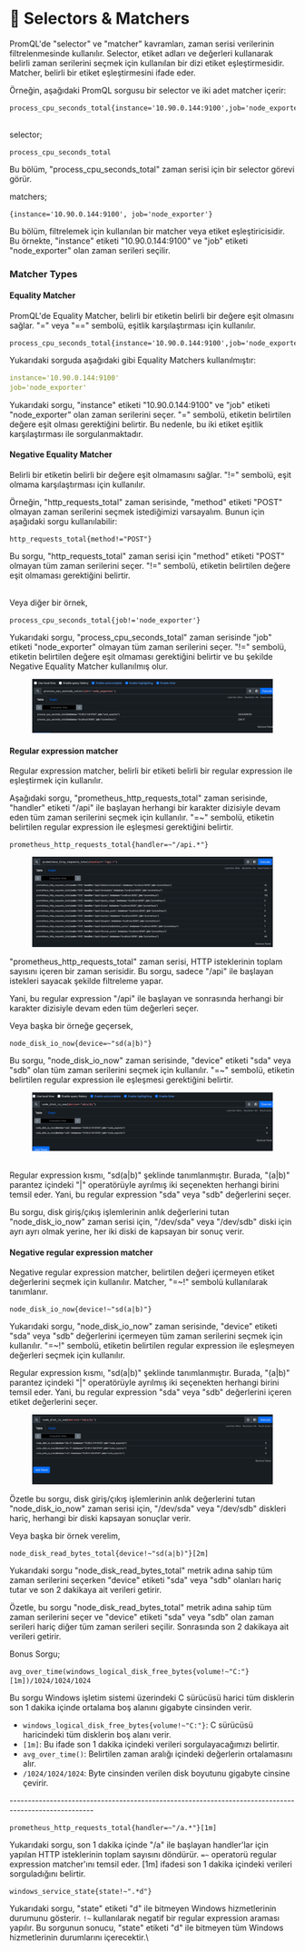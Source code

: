 # 🦯 Selectors  & Matchers

PromQL'de "selector" ve "matcher" kavramları, zaman serisi verilerinin filtrelenmesinde kullanılır. Selector, etiket adları ve değerleri kullanarak belirli zaman serilerini seçmek için kullanılan bir dizi etiket eşleştirmesidir. Matcher, belirli bir etiket eşleştirmesini ifade eder.

Örneğin, aşağıdaki PromQL sorgusu bir selector ve iki adet matcher içerir:

```promql
process_cpu_seconds_total{instance='10.90.0.144:9100',job='node_exporter'}
```

\
selector;

```promql
process_cpu_seconds_total
```

Bu bölüm, "process\_cpu\_seconds\_total" zaman serisi için bir selector görevi görür.



matchers;

```promql
{instance='10.90.0.144:9100', job='node_exporter'}
```

Bu bölüm, filtrelemek için kullanılan bir matcher veya etiket eşleştiricisidir. Bu örnekte, "instance" etiketi "10.90.0.144:9100" ve "job" etiketi "node\_exporter" olan zaman serileri seçilir.

### Matcher Types

#### Equality Matcher

PromQL'de Equality Matcher, belirli bir etiketin belirli bir değere eşit olmasını sağlar. "=" veya "==" sembolü, eşitlik karşılaştırması için kullanılır.&#x20;

```promql
process_cpu_seconds_total{instance='10.90.0.144:9100',job='node_exporter'}
```

Yukarıdaki sorguda aşağıdaki gibi Equality Matchers kullanılmıştır:

```yaml
instance='10.90.0.144:9100'
job='node_exporter'
```

Yukarıdaki sorgu, "instance" etiketi "10.90.0.144:9100" ve "job" etiketi "node\_exporter" olan zaman serilerini seçer. "=" sembolü, etiketin belirtilen değere eşit olması gerektiğini belirtir. Bu nedenle, bu iki etiket eşitlik karşılaştırması ile sorgulanmaktadır.

#### Negative Equality Matcher

Belirli bir etiketin belirli bir değere eşit olmamasını sağlar. "!=" sembolü, eşit olmama karşılaştırması için kullanılır.

Örneğin, "http\_requests\_total" zaman serisinde, "method" etiketi "POST" olmayan zaman serilerini seçmek istediğimizi varsayalım. Bunun için aşağıdaki sorgu kullanılabilir:

```promql
http_requests_total{method!="POST"}
```

Bu sorgu, "http\_requests\_total" zaman serisi için "method" etiketi "POST" olmayan tüm zaman serilerini seçer. "!=" sembolü, etiketin belirtilen değere eşit olmaması gerektiğini belirtir.

\
Veya diğer bir örnek,

```promql
process_cpu_seconds_total{job!='node_exporter'}
```

Yukarıdaki sorgu, "process\_cpu\_seconds\_total" zaman serisinde "job" etiketi "node\_exporter" olmayan tüm zaman serilerini seçer. "!=" sembolü, etiketin belirtilen değere eşit olmaması gerektiğini belirtir ve bu şekilde Negative Equality Matcher kullanılmış olur.

<figure><img src="../.gitbook/assets/Screen Shot 2023-03-30 at 12.03.46 AM.png" alt=""><figcaption></figcaption></figure>

#### Regular expression matcher

Regular expression matcher, belirli bir etiketi belirli bir regular expression ile eşleştirmek için kullanılır.&#x20;

Aşağıdaki sorgu, "prometheus\_http\_requests\_total" zaman serisinde, "handler" etiketi "/api" ile başlayan herhangi bir karakter dizisiyle devam eden tüm zaman serilerini seçmek için kullanılır. "=\~" sembolü, etiketin belirtilen regular expression ile eşleşmesi gerektiğini belirtir.

```promql
prometheus_http_requests_total{handler=~"/api.*"}
```

<figure><img src="../.gitbook/assets/Screen Shot 2023-03-30 at 12.14.53 AM.png" alt=""><figcaption></figcaption></figure>

"prometheus\_http\_requests\_total" zaman serisi, HTTP isteklerinin toplam sayısını içeren bir zaman serisidir. Bu sorgu, sadece "/api" ile başlayan istekleri sayacak şekilde filtreleme yapar.&#x20;

Yani, bu regular expression "/api" ile başlayan ve sonrasında herhangi bir karakter dizisiyle devam eden tüm değerleri seçer.

Veya başka bir örneğe geçersek,

```promql
node_disk_io_now{device=~"sd(a|b)"}
```

Bu sorgu, "node\_disk\_io\_now" zaman serisinde, "device" etiketi "sda" veya "sdb" olan tüm zaman serilerini seçmek için kullanılır. "=\~" sembolü, etiketin belirtilen regular expression ile eşleşmesi gerektiğini belirtir.



<figure><img src="../.gitbook/assets/Screen Shot 2023-03-30 at 12.25.45 AM.png" alt=""><figcaption></figcaption></figure>

\
Regular expression kısmı, "sd(a|b)" şeklinde tanımlanmıştır. Burada, "(a|b)" parantez içindeki "|" operatörüyle ayrılmış iki seçenekten herhangi birini temsil eder. Yani, bu regular expression "sda" veya "sdb" değerlerini seçer.

Bu sorgu, disk giriş/çıkış işlemlerinin anlık değerlerini tutan "node\_disk\_io\_now" zaman serisi için, "/dev/sda" veya "/dev/sdb" diski için ayrı ayrı olmak yerine, her iki diski de kapsayan bir sonuç verir.

#### &#x20;Negative regular expression matcher

Negative regular expression matcher, belirtilen değeri içermeyen etiket değerlerini seçmek için kullanılır. Matcher, "=\~!" sembolü kullanılarak tanımlanır.

```promql
node_disk_io_now{device!~"sd(a|b)"}
```

Yukarıdaki sorgu, "node\_disk\_io\_now" zaman serisinde, "device" etiketi "sda" veya "sdb" değerlerini içermeyen tüm zaman serilerini seçmek için kullanılır. "=\~!" sembolü, etiketin belirtilen regular expression ile eşleşmeyen değerleri seçmek için kullanılır.

Regular expression kısmı, "sd(a|b)" şeklinde tanımlanmıştır. Burada, "(a|b)" parantez içindeki "|" operatörüyle ayrılmış iki seçenekten herhangi birini temsil eder. Yani, bu regular expression "sda" veya "sdb" değerlerini içeren etiket değerlerini seçer.

<figure><img src="../.gitbook/assets/Screen Shot 2023-03-30 at 12.35.29 AM.png" alt=""><figcaption></figcaption></figure>

Özetle bu sorgu, disk giriş/çıkış işlemlerinin anlık değerlerini tutan "node\_disk\_io\_now" zaman serisi için, "/dev/sda" veya "/dev/sdb" diskleri hariç, herhangi bir diski kapsayan sonuçlar verir.



Veya başka bir örnek verelim,

```promql
node_disk_read_bytes_total{device!~"sd(a|b)"}[2m]
```

Yukarıdaki sorgu "node\_disk\_read\_bytes\_total" metrik adına sahip tüm zaman serilerini seçerken "device" etiketi "sda" veya "sdb" olanları hariç tutar ve son 2 dakikaya ait verileri getirir.

Özetle, bu sorgu "node\_disk\_read\_bytes\_total" metrik adına sahip tüm zaman serilerini seçer ve "device" etiketi "sda" veya "sdb" olan zaman serileri hariç diğer tüm zaman serileri seçilir. Sonrasında son 2 dakikaya ait verileri getirir.



Bonus Sorgu;

```promql
avg_over_time(windows_logical_disk_free_bytes{volume!~"C:"}[1m])/1024/1024/1024
```

Bu sorgu Windows işletim sistemi üzerindeki C sürücüsü harici tüm disklerin son 1 dakika içinde ortalama boş alanını gigabyte cinsinden verir.

* `windows_logical_disk_free_bytes{volume!~"C:"}`: C sürücüsü haricindeki tüm disklerin boş alanı verir.
* `[1m]`: Bu ifade son 1 dakika içindeki verileri sorgulayacağımızı belirtir.
* `avg_over_time()`: Belirtilen zaman aralığı içindeki değerlerin ortalamasını alır.
* `/1024/1024/1024`: Byte cinsinden verilen disk boyutunu gigabyte cinsine çevirir.



\-----------------------------------------------------------------------------------------------------

```promql
prometheus_http_requests_total{handler=~"/a.*"}[1m]
```

Yukarıdaki sorgu, son 1 dakika içinde "/a" ile başlayan handler'lar için yapılan HTTP isteklerinin toplam sayısını döndürür. `=~` operatorü regular expression matcher'ını temsil eder. \[1m] ifadesi son 1 dakika içindeki verileri sorguladığını belirtir.



```promql
windows_service_state{state!~".*d"}
```

Yukarıdaki sorgu, "state" etiketi "d" ile bitmeyen Windows hizmetlerinin durumunu gösterir. `!~` kullanılarak negatif bir regular expression araması yapılır. Bu sorgunun sonucu, "state" etiketi "d" ile bitmeyen tüm Windows hizmetlerinin durumlarını içerecektir.\
